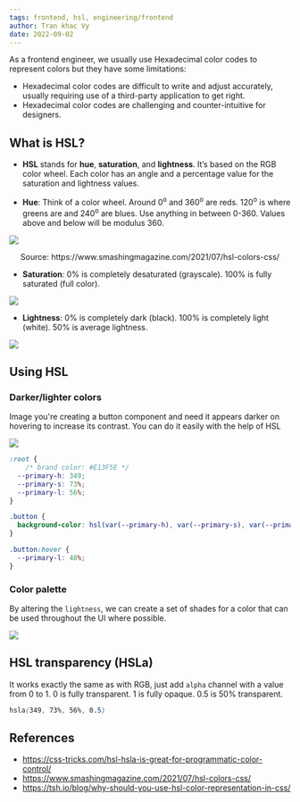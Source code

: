 ```yaml
---
tags: frontend, hsl, engineering/frontend
author: Tran khac Vy
date: 2022-09-02
---
```

As a frontend engineer, we usually use Hexadecimal color codes to represent colors but they have some limitations:
- Hexadecimal color codes are difficult to write and adjust accurately, usually requiring use of a third-party application to get right.
- Hexadecimal color codes are challenging and counter-intuitive for designers.

## What is HSL?
- **HSL** stands for **hue**, **saturation**, and **lightness**. It’s based on the RGB color wheel. Each color has an angle and a percentage value for the saturation and lightness values.

- **Hue**: Think of a color wheel. Around 0<sup>o</sup> and 360<sup>o</sup> are reds. 120<sup>o</sup> is where greens are and 240<sup>o</sup> are blues. Use anything in between 0-360. Values above and below will be modulus 360.

![](https://i.imgur.com/K7MlVTi.jpg)
<p style="text-align:center;">Source: https://www.smashingmagazine.com/2021/07/hsl-colors-css/</p>


- **Saturation**: 0% is completely desaturated (grayscale). 100% is fully saturated (full color).

![](https://i.imgur.com/zhOsLJK.png)



- **Lightness**: 0% is completely dark (black). 100% is completely light (white). 50% is average lightness.

![](https://i.imgur.com/C9IDtSs.png)


## Using HSL
### Darker/lighter colors
Image you're creating a button component and need it appears darker on hovering to increase its contrast. You can do it easily with the help of HSL

![](https://i.imgur.com/DkerEl0.png)


```css
:root {
    /* brand color: #E13F5E */
  --primary-h: 349;
  --primary-s: 73%;
  --primary-l: 56%;
}

.button {
  background-color: hsl(var(--primary-h), var(--primary-s), var(--primary-l));
}

.button:hover {
  --primary-l: 40%;
}
```

### Color palette
By altering the `lightness`, we can create a set of shades for a color that can be used throughout the UI where possible.

![](https://i.imgur.com/mKoQiGE.png)


## HSL transparency (HSLa)
It works exactly the same as with RGB, just add `alpha` channel with a value from 0 to 1. 0 is fully transparent. 1 is fully opaque. 0.5 is 50% transparent.

```css
hsla(349, 73%, 56%, 0.5)
```

## References
- https://css-tricks.com/hsl-hsla-is-great-for-programmatic-color-control/
- https://www.smashingmagazine.com/2021/07/hsl-colors-css/
- https://tsh.io/blog/why-should-you-use-hsl-color-representation-in-css/
